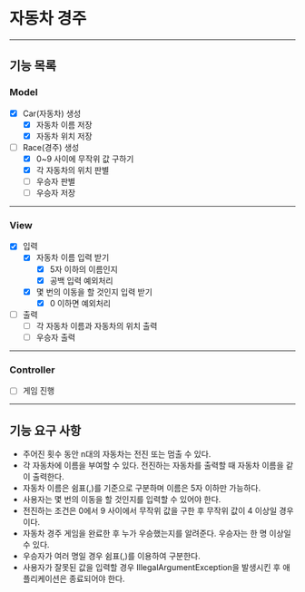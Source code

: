 # 자동차 경주

---
## 기능 목록

### Model

-[x] Car(자동차) 생성
  - [x] 자동차 이름 저장
  - [x] 자동차 위치 저장
- [ ] Race(경주) 생성
  - [x] 0~9 사이에 무작위 값 구하기
  - [x] 각 자동차의 위치 판별
  - [ ] 우승자 판별
  - [ ] 우승자 저장
---
### View

-[x] 입력
  - [x] 자동차 이름 입력 받기
    - [x] 5자 이하의 이름인지
    - [x] 공백 입력 예외처리
  - [x] 몇 번의 이동을 할 것인지 입력 받기
    - [x] 0 이하면 예외처리
- [ ] 출력
  - [ ] 각 자동차 이름과 자동차의 위치 출력
  - [ ] 우승자 출력
---
### Controller

- [ ] 게임 진행



---
## 기능 요구 사항
- 주어진 횟수 동안 n대의 자동차는 전진 또는 멈출 수 있다.
- 각 자동차에 이름을 부여할 수 있다. 전진하는 자동차를 출력할 때 자동차 이름을 같이 출력한다.
- 자동차 이름은 쉼표(,)를 기준으로 구분하며 이름은 5자 이하만 가능하다.
- 사용자는 몇 번의 이동을 할 것인지를 입력할 수 있어야 한다.
- 전진하는 조건은 0에서 9 사이에서 무작위 값을 구한 후 무작위 값이 4 이상일 경우이다.
- 자동차 경주 게임을 완료한 후 누가 우승했는지를 알려준다. 우승자는 한 명 이상일 수 있다.
- 우승자가 여러 명일 경우 쉼표(,)를 이용하여 구분한다.
- 사용자가 잘못된 값을 입력할 경우 IllegalArgumentException을 발생시킨 후 애플리케이션은 종료되어야 한다.